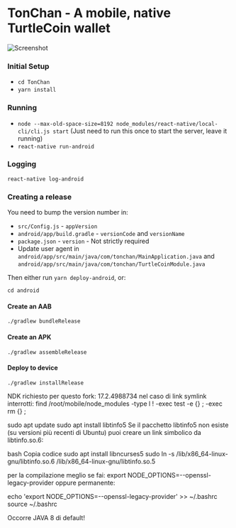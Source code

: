 # TonChan - A mobile, native TurtleCoin wallet

![Screenshot](https://i.imgur.com/F5LMYKl.png)

### Initial Setup

* `cd TonChan`
* `yarn install`

### Running

* `node --max-old-space-size=8192 node_modules/react-native/local-cli/cli.js start` (Just need to run this once to start the server, leave it running)
* `react-native run-android`

### Logging

`react-native log-android`

### Creating a release

You need to bump the version number in:

* `src/Config.js` - `appVersion`
* `android/app/build.gradle` - `versionCode` and `versionName`
* `package.json` - `version` - Not strictly required
* Update user agent in `android/app/src/main/java/com/tonchan/MainApplication.java` and `android/app/src/main/java/com/tonchan/TurtleCoinModule.java`

Then either run `yarn deploy-android`, or:

`cd android`

#### Create an AAB
`./gradlew bundleRelease`

#### Create an APK
`./gradlew assembleRelease`

#### Deploy to device
`./gradlew installRelease`



NDK richiesto per questo fork: 17.2.4988734
nel caso di link symlink interrotti: 
find /root/mobile/node_modules -type l ! -exec test -e {} \; -exec rm {} \;


sudo apt update
sudo apt install libtinfo5
Se il pacchetto libtinfo5 non esiste (su versioni più recenti di Ubuntu) puoi creare un link simbolico da libtinfo.so.6:

bash
Copia codice
sudo apt install libncurses5
sudo ln -s /lib/x86_64-linux-gnu/libtinfo.so.6 /lib/x86_64-linux-gnu/libtinfo.so.5

per la compilazione meglio se fai: export NODE_OPTIONS=--openssl-legacy-provider
oppure permanente: 

echo 'export NODE_OPTIONS=--openssl-legacy-provider' >> ~/.bashrc
source ~/.bashrc

Occorre JAVA 8 di default!

